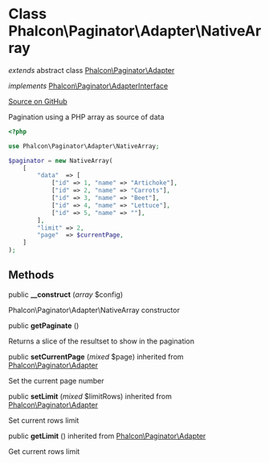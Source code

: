 # Class **Phalcon\\Paginator\\Adapter\\NativeArray**

*extends* abstract class [Phalcon\Paginator\Adapter](/en/3.1/api/Phalcon_Paginator_Adapter)

*implements* [Phalcon\Paginator\AdapterInterface](/en/3.1/api/Phalcon_Paginator_AdapterInterface)

<a href="https://github.com/phalcon/cphalcon/blob/master/phalcon/paginator/adapter/nativearray.zep" class="btn btn-default btn-sm">Source on GitHub</a>

Pagination using a PHP array as source of data

```php
<?php

use Phalcon\Paginator\Adapter\NativeArray;

$paginator = new NativeArray(
    [
        "data"  => [
            ["id" => 1, "name" => "Artichoke"],
            ["id" => 2, "name" => "Carrots"],
            ["id" => 3, "name" => "Beet"],
            ["id" => 4, "name" => "Lettuce"],
            ["id" => 5, "name" => ""],
        ],
        "limit" => 2,
        "page"  => $currentPage,
    ]
);

```


## Methods
public  **__construct** (*array* $config)

Phalcon\\Paginator\\Adapter\\NativeArray constructor



public  **getPaginate** ()

Returns a slice of the resultset to show in the pagination



public  **setCurrentPage** (*mixed* $page) inherited from [Phalcon\Paginator\Adapter](/en/3.1/api/Phalcon_Paginator_Adapter)

Set the current page number



public  **setLimit** (*mixed* $limitRows) inherited from [Phalcon\Paginator\Adapter](/en/3.1/api/Phalcon_Paginator_Adapter)

Set current rows limit



public  **getLimit** () inherited from [Phalcon\Paginator\Adapter](/en/3.1/api/Phalcon_Paginator_Adapter)

Get current rows limit



